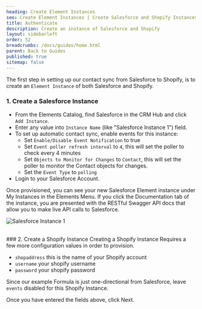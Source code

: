 ```yaml
---
heading: Create Element Instances
seo: Create Element Instances | Create Salesforce and Shopify Instances
title: Authenticate
description: Create an instance of Salesforce and Shopify
layout: sidebarleft
order: 52
breadcrumbs: /docs/guides/home.html
parent: Back to Guides
published: true
sitemap: false
---
```


The first step in setting up our contact sync from Salesforce to Shopify, is to create an `Element Instance` of both Salesforce and Shopify.

### 1. Create a Salesforce Instance

- From the Elements Catalog, find Salesforce in the CRM Hub and click `Add Instance`.
- Enter any value into `Instance Name` (like "Salesforce Instance 1") field.
- To set up automatic contact sync, enable events for this instance:
  - Set `Enable/Disable Event Notification` to true
  - Set `Event poller refresh interval` to `4`, this will set the poller to check every 4 minutes
  - Set `Objects to Monitor for Changes` to `Contact`, this will set the poller to monitor the Contact objects for changes.
  - Set the `Event Type` to `polling`
- Login to your Salesforce Account.

Once provisioned, you can see your new Salesforce Element instance under My Instances in the Elements Menu.  If you click the Documentation tab of the instance, you are presented with the RESTful Swagger API docs that allow you to make live API calls to Salesforce.

![Salesforce Instance 1](https://cl.ly/3J3B2a1P3S2k/Image%202017-03-08%20at%204.09.27%20PM.public.png)

<br>
### 2. Create a Shopify Instance
Creating a Shopify Instance Requires a few more configuration values in order to provision.

- `shopaddress` this is the name of your Shopify account
- `username` your shopify username
- `password` your shopify password

Since our example Formula is just one-directional from Salesforce, leave `events` disabled for this Shopify Instance.

Once you have entered the fields above, click Next.
